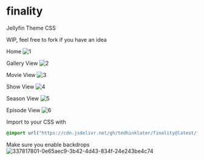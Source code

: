 # finality
Jellyfin Theme CSS

WIP, feel free to fork if you have an idea

Home
![1](https://i.imgur.com/jjGBexZ.png)

Gallery View
![2](https://i.imgur.com/D58Dqze.png)

Movie View
![3](https://i.imgur.com/CsC3Lc5.gif)

Show View
![4](https://i.imgur.com/uzGq1Rc.gif)

Season View
![5](https://i.imgur.com/81VZBql.gif)

Episode View
![6](https://i.imgur.com/PL0NGAv.gif)


Import to your CSS with

```css
@import url("https://cdn.jsdelivr.net/gh/tedhinklater/finality@latest/finality.css");

```
Make sure you enable backdrops
![337817801-0e65aec9-3b42-4d43-834f-24e243be4c74](https://github.com/tedhinklater/finality/assets/66086488/a52f8335-6661-4840-a58e-e791b43e674d)
